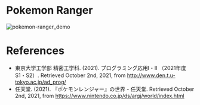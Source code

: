 # Pokemon Ranger
![pokemon-ranger_demo](https://user-images.githubusercontent.com/88654010/135710125-4b3bc38e-d64f-4d10-810e-bf7253e23388.gif)
# References
- 東京大学工学部 精密工学科. (2021). プログラミング応用Ⅰ・Ⅱ （2021年度 S1・S2）. Retrieved October 2nd, 2021, from http://www.den.t.u-tokyo.ac.jp/ad_prog/
- 任天堂. (2021). 『ポケモンレンジャー』の世界 - 任天堂. Retrieved October 2nd, 2021, from https://www.nintendo.co.jp/ds/argj/world/index.html
